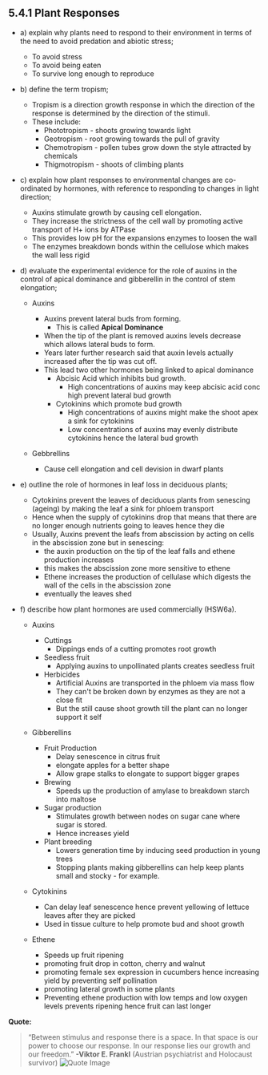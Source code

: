 5.4.1 Plant Responses
---

* a) explain why plants need to respond to their environment in terms of the need to avoid predation and abiotic stress;
	* To avoid stress
	* To avoid being eaten
	* To survive long enough to reproduce

* b) define the term tropism;
	* Tropism is a direction growth response in which the direction of the response is determined by the direction of the stimuli.
	* These include:
		* Phototropism - shoots growing towards light
		* Geotropism - root growing towards the pull of gravity
		* Chemotropism - pollen tubes grow down the style attracted by chemicals
		* Thigmotropism	 - shoots of climbing plants

* c) explain how plant responses to environmental changes are co-ordinated by hormones, with reference to responding to changes in light direction;
	*  Auxins stimulate growth by causing cell elongation.
	* They increase the strictness of the cell wall by promoting active transport of H+ ions by ATPase
	* This provides low pH for the expansions enzymes to loosen the wall
	* The enzymes breakdown bonds within the cellulose which makes the wall less rigid


* d) evaluate the experimental evidence for the role of auxins in the control of apical dominance and gibberellin in the control of stem elongation;
	* Auxins
		* Auxins prevent lateral buds from forming.
			* This is called **Apical Dominance**
		* When the tip of the plant is removed auxins levels decrease which allows lateral buds to form.
		* Years later further research said that auxin levels actually increased after the tip was cut off.
		* This lead two other hormones being linked to apical dominance
			* Abcisic Acid which inhibits bud growth.
				* High concentrations of auxins may keep abcisic acid conc high prevent lateral bud growth
			* Cytokinins which promote bud growth
				* High concentrations of auxins might make the shoot apex a sink for cytokinins
				* Low concentrations of auxins may evenly distribute cytokinins hence the lateral bud growth

	* Gebbrellins
		* Cause cell elongation and cell devision in dwarf plants


* e) outline the role of hormones in leaf loss in deciduous plants;
	* Cytokinins prevent the leaves of deciduous plants from senescing (ageing) by making the leaf a sink for phloem transport
	* Hence when the supply of cytokinins drop that means that there are no longer enough nutrients going to leaves hence they die
	* Usually, Auxins prevent the leafs from abscission by acting on cells in the abscission zone but in senescing:
		* the auxin production on the tip of the leaf falls and ethene production increases
		* this makes the abscission zone more sensitive to ethene
		* Ethene increases the production of cellulase which digests the wall of the cells in the abscission zone
		* eventually the leaves shed

* f) describe how plant hormones are used commercially (HSW6a).
	* Auxins
		* Cuttings
			* Dippings ends of a cutting promotes root growth
		* Seedless fruit
			* Applying auxins to unpollinated plants creates seedless fruit
		* Herbicides
			* Artificial Auxins are transported in the phloem via mass flow
			* They can't be broken down by enzymes as they are not a close fit
			* But the still cause shoot growth till the plant can no longer support it self
	* Gibberellins
		* Fruit Production
			* Delay senescence in citrus fruit
			* elongate apples for a better shape
			* Allow grape stalks to elongate to support bigger grapes
		* Brewing
			* Speeds up the production of amylase to breakdown starch into maltose
		* Sugar production
			* Stimulates growth between nodes on sugar cane where sugar is stored.
			* Hence increases yield
		* Plant breeding
			* Lowers generation time by inducing seed production in young trees
			* Stopping plants making gibberellins can help keep plants small and stocky - for example.

	* Cytokinins
		* Can delay leaf senescence hence prevent yellowing of lettuce leaves after they are picked
		* Used in tissue culture to help promote bud and shoot growth
	* Ethene
		* Speeds up fruit ripening
		* promoting fruit drop in cotton, cherry and walnut
		* promoting female sex expression in cucumbers hence increasing yield by preventing self pollination
		* promoting lateral growth in some plants
		* Preventing ethene production with low temps and low oxygen levels prevents ripening hence fruit can last longer


**Quote:**
> “Between stimulus and response there is a space. In that space is our power to choose our response. In our response lies our growth and our freedom.”
> **-Viktor E. Frankl** (Austrian psychiatrist and Holocaust survivor)
>![Quote Image](https://s3.amazonaws.com/f.cl.ly/items/1z1S0X1l3f3A0p170o0w/o-VIKTOR-FRANKL-facebook.jpg)